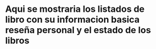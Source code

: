 # Aqui se mostraria los listados de libro con su informacion basica reseña personal y el estado de los libros
